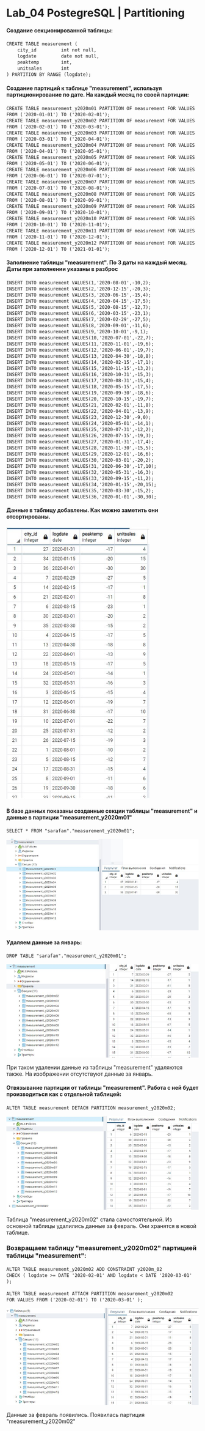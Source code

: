 # Lab_04 PostegreSQL | Partitioning

#### Создание секционированной таблицы:


    CREATE TABLE measurement (
        city_id         int not null,
        logdate         date not null,
        peaktemp        int,
        unitsales       int
    ) PARTITION BY RANGE (logdate);


#### Создание партиций к таблице "measurement", используя партиционирование по дате. На каждый месяц по своей партиции:


    CREATE TABLE measurement_y2020m01 PARTITION OF measurement FOR VALUES FROM ('2020-01-01') TO ('2020-02-01');
    CREATE TABLE measurement_y2020m02 PARTITION OF measurement FOR VALUES FROM ('2020-02-01') TO ('2020-03-01');
    CREATE TABLE measurement_y2020m03 PARTITION OF measurement FOR VALUES FROM ('2020-03-01') TO ('2020-04-01');
    CREATE TABLE measurement_y2020m04 PARTITION OF measurement FOR VALUES FROM ('2020-04-01') TO ('2020-05-01');
    CREATE TABLE measurement_y2020m05 PARTITION OF measurement FOR VALUES FROM ('2020-05-01') TO ('2020-06-01');
    CREATE TABLE measurement_y2020m06 PARTITION OF measurement FOR VALUES FROM ('2020-06-01') TO ('2020-07-01');
    CREATE TABLE measurement_y2020m07 PARTITION OF measurement FOR VALUES FROM ('2020-07-01') TO ('2020-08-01');
    CREATE TABLE measurement_y2020m08 PARTITION OF measurement FOR VALUES FROM ('2020-08-01') TO ('2020-09-01');
    CREATE TABLE measurement_y2020m09 PARTITION OF measurement FOR VALUES FROM ('2020-09-01') TO ('2020-10-01');
    CREATE TABLE measurement_y2020m10 PARTITION OF measurement FOR VALUES FROM ('2020-10-01') TO ('2020-11-01');
    CREATE TABLE measurement_y2020m11 PARTITION OF measurement FOR VALUES FROM ('2020-11-01') TO ('2020-12-01');
    CREATE TABLE measurement_y2020m12 PARTITION OF measurement FOR VALUES FROM ('2020-12-01') TO ('2021-01-01');


#### Заполнение таблицы "measurement". По 3 даты на каждый месяц. Даты при заполнении указаны в разброс
 

    INSERT INTO measurement VALUES(1,'2020-08-01',-10,2);
    INSERT INTO measurement VALUES(2,'2020-12-15',-20,3);
    INSERT INTO measurement VALUES(3,'2020-06-15',-15,4);
    INSERT INTO measurement VALUES(4,'2020-04-15',-17,5);
    INSERT INTO measurement VALUES(5,'2020-08-15',-12,7);
    INSERT INTO measurement VALUES(6,'2020-03-15',-23,1);
    INSERT INTO measurement VALUES(7,'2020-02-29',-27,5);
    INSERT INTO measurement VALUES(8,'2020-09-01',-11,6);
    INSERT INTO measurement VALUES(9,'2020-10-01',-9,1);
    INSERT INTO measurement VALUES(10,'2020-07-01',-22,7);
    INSERT INTO measurement VALUES(11,'2020-11-01',-19,6);
    INSERT INTO measurement VALUES(12,'2020-06-01',-19,7);
    INSERT INTO measurement VALUES(13,'2020-04-30',-18,8);
    INSERT INTO measurement VALUES(14,'2020-02-15',-17,1);
    INSERT INTO measurement VALUES(15,'2020-11-15',-13,2);
    INSERT INTO measurement VALUES(16,'2020-10-31',-15,3);
    INSERT INTO measurement VALUES(17,'2020-08-31',-15,4);
    INSERT INTO measurement VALUES(18,'2020-05-15',-17,5);
    INSERT INTO measurement VALUES(19,'2020-09-30',-18,6);
    INSERT INTO measurement VALUES(20,'2020-10-15',-19,7);
    INSERT INTO measurement VALUES(21,'2020-02-01',-11,8);
    INSERT INTO measurement VALUES(22,'2020-04-01',-13,9);
    INSERT INTO measurement VALUES(23,'2020-12-30',-9,0);
    INSERT INTO measurement VALUES(24,'2020-05-01',-14,1);
    INSERT INTO measurement VALUES(25,'2020-07-31',-12,2);
    INSERT INTO measurement VALUES(26,'2020-07-15',-19,3);
    INSERT INTO measurement VALUES(27,'2020-01-31',-17,4);
    INSERT INTO measurement VALUES(28,'2020-11-30',-15,5);
    INSERT INTO measurement VALUES(29,'2020-12-01',-16,6);
    INSERT INTO measurement VALUES(30,'2020-03-01',-20,2);
    INSERT INTO measurement VALUES(31,'2020-06-30',-17,10);
    INSERT INTO measurement VALUES(32,'2020-05-31',-16,3);
    INSERT INTO measurement VALUES(33,'2020-09-15',-11,2);
    INSERT INTO measurement VALUES(34,'2020-01-15',-20,15);
    INSERT INTO measurement VALUES(35,'2020-03-30',-15,2);
    INSERT INTO measurement VALUES(36,'2020-01-01',-30,30);
    
    
#### Данные в таблицу добавлены. Как можно заметить они отсортированы.

![](img/INSERT.jpg)

#### В базе данных показаны созданные секции таблицы "measurement" и данные в партиции "measurement_y2020m01"

    SELECT * FROM "sarafan"."measurement_y2020m01";

![](img/m_y2020m01.jpg)

#### Удаляем данные за январь:

    DROP TABLE "sarafan"."measurement_y2020m01";
    
![](img/DELETE.jpg)

При таком удалении данные из таблицы "measurement" удаляются также. На изображении отсутствуют данные за январь.

#### Отвязывание партиции от таблицы "measurement". Работа с ней будет производиться как с отдельной таблицей:

    ALTER TABLE measurement DETACH PARTITION measurement_y2020m02;
    
![](img/ALTER_TABLE.jpg)

Таблица "measurement_y2020m02" стала самостоятельной. Из основной таблицы удалились данные за февраль. Они хранятся в новой таблице. 

###  Возвращаем таблицу "measurement_y2020m02" партицией таблицы "measurement":

    ALTER TABLE measurement_y2020m02 ADD CONSTRAINT y2020m_02 
    CHECK ( logdate >= DATE '2020-02-01' AND logdate < DATE '2020-03-01' );
	   
    ALTER TABLE measurement ATTACH PARTITION measurement_y2020m02 
    FOR VALUES FROM ('2020-02-01') TO ('2020-03-01' );

![](img/ALTER_TABLE2.jpg)

Данные за февраль появились. Появилась партиция "measurement_y2020m02"